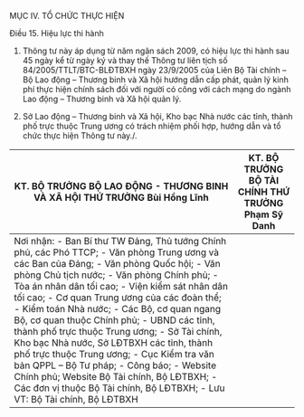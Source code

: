 MỤC IV. TỔ CHỨC THỰC HIỆN

Điều 15. Hiệu lực thi hành

1. Thông tư này áp dụng từ năm ngân sách 2009, có hiệu lực thi hành sau 45 ngày kể từ ngày ký và thay thế Thông tư liên tịch số 84/2005/TTLT/BTC-BLĐTBXH ngày 23/9/2005 của Liên Bộ Tài chính – Bộ Lao động – Thương binh và Xã hội hướng dẫn cấp phát, quản lý kinh phí thực hiện chính sách đối với người có công với cách mạng do ngành Lao động – Thương binh và Xã hội quản lý.

2. Sở Lao động – Thương binh và Xã hội, Kho bạc Nhà nước các tỉnh, thành phố trực thuộc Trung ương có trách nhiệm phối hợp, hướng dẫn và tổ chức thực hiện Thông tư này./.

| KT. BỘ TRƯỞNG BỘ LAO ĐỘNG - THƯƠNG BINH VÀ XÃ HỘI THỨ TRƯỞNG Bùi Hồng Lĩnh | KT. BỘ TRƯỞNG BỘ TÀI CHÍNH THỨ TRƯỞNG Phạm Sỹ Danh |
|---|---|
| Nơi nhận: - Ban Bí thư TW Đảng, Thủ tướng Chính phủ, các Phó TTCP; - Văn phòng Trung ương và các Ban của Đảng; - Văn phòng Quốc hội; - Văn phòng Chủ tịch nước; - Văn phòng Chính phủ; - Tòa án nhân dân tối cao; - Viện kiểm sát nhân dân tối cao; - Cơ quan Trung ương của các đoàn thể; - Kiểm toán Nhà nước; - Các Bộ, cơ quan ngang Bộ, cơ quan thuộc Chính phủ; - UBND các tỉnh, thành phố trực thuộc Trung ương; - Sở Tài chính, Kho bạc Nhà nước, Sở LĐTBXH các tỉnh, thành phố trực thuộc Trung ương; - Cục Kiểm tra văn bản QPPL – Bộ Tư pháp; - Công báo; - Website Chính phủ; Website Bộ Tài chính, Bộ LĐTBXH; - Các đơn vị thuộc Bộ Tài chính, Bộ LĐTBXH; - Lưu VT: Bộ Tài chính, Bộ LĐTBXH |  |